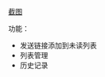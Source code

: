 [截图](https://user-images.githubusercontent.com/31786061/100351251-1e4a2c00-3026-11eb-84f0-93b1e0969e67.png)

功能：

- 发送链接添加到未读列表
- 列表管理
- 历史记录
